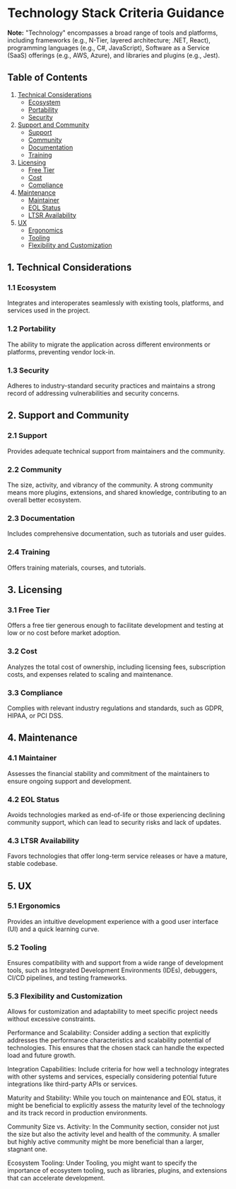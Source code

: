 # Technology Stack Criteria Guidance

**Note:** "Technology" encompasses a broad range of tools and platforms, including frameworks (e.g., N-Tier, layered architecture; .NET, React), programming languages (e.g., C#, JavaScript), Software as a Service (SaaS) offerings (e.g., AWS, Azure), and libraries and plugins (e.g., Jest).

## Table of Contents

1. [Technical Considerations](#1-technical-considerations)
   - [Ecosystem](#11-ecosystem)
   - [Portability](#12-portability)
   - [Security](#13-security)
2. [Support and Community](#2-support-and-community)
   - [Support](#21-support)
   - [Community](#22-community)
   - [Documentation](#23-documentation)
   - [Training](#24-training)
3. [Licensing](#3-licensing)
   - [Free Tier](#31-free-tier)
   - [Cost](#32-cost)
   - [Compliance](#33-compliance)
4. [Maintenance](#4-maintenance)
   - [Maintainer](#41-maintainer)
   - [EOL Status](#42-eol-status)
   - [LTSR Availability](#43-ltsr-availability)
5. [UX](#5-ux)
   - [Ergonomics](#51-ergonomics)
   - [Tooling](#52-tooling)
   - [Flexibility and Customization](#53-flexibility-and-customization)

## 1. Technical Considerations

### 1.1 Ecosystem

Integrates and interoperates seamlessly with existing tools, platforms, and services used in the project.

### 1.2 Portability

The ability to migrate the application across different environments or platforms, preventing vendor lock-in.

### 1.3 Security

Adheres to industry-standard security practices and maintains a strong record of addressing vulnerabilities and security concerns.

## 2. Support and Community

### 2.1 Support

Provides adequate technical support from maintainers and the community.

### 2.2 Community

The size, activity, and vibrancy of the community. A strong community means more plugins, extensions, and shared knowledge, contributing to an overall better ecosystem.

### 2.3 Documentation

Includes comprehensive documentation, such as tutorials and user guides.

### 2.4 Training

Offers training materials, courses, and tutorials.

## 3. Licensing

### 3.1 Free Tier

Offers a free tier generous enough to facilitate development and testing at low or no cost before market adoption.

### 3.2 Cost

Analyzes the total cost of ownership, including licensing fees, subscription costs, and expenses related to scaling and maintenance.

### 3.3 Compliance

Complies with relevant industry regulations and standards, such as GDPR, HIPAA, or PCI DSS.

## 4. Maintenance

### 4.1 Maintainer

Assesses the financial stability and commitment of the maintainers to ensure ongoing support and development.

### 4.2 EOL Status

Avoids technologies marked as end-of-life or those experiencing declining community support, which can lead to security risks and lack of updates.

### 4.3 LTSR Availability

Favors technologies that offer long-term service releases or have a mature, stable codebase.

## 5. UX

### 5.1 Ergonomics

Provides an intuitive development experience with a good user interface (UI) and a quick learning curve.

### 5.2 Tooling

Ensures compatibility with and support from a wide range of development tools, such as Integrated Development Environments (IDEs), debuggers, CI/CD pipelines, and testing frameworks.

### 5.3 Flexibility and Customization

Allows for customization and adaptability to meet specific project needs without excessive constraints.

Performance and Scalability: Consider adding a section that explicitly addresses the performance characteristics and scalability potential of technologies. This ensures that the chosen stack can handle the expected load and future growth.

Integration Capabilities: Include criteria for how well a technology integrates with other systems and services, especially considering potential future integrations like third-party APIs or services.

Maturity and Stability: While you touch on maintenance and EOL status, it might be beneficial to explicitly assess the maturity level of the technology and its track record in production environments.

Community Size vs. Activity: In the Community section, consider not just the size but also the activity level and health of the community. A smaller but highly active community might be more beneficial than a larger, stagnant one.

Ecosystem Tooling: Under Tooling, you might want to specify the importance of ecosystem tooling, such as libraries, plugins, and extensions that can accelerate development.
